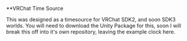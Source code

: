 **VRChat Time Source

This was designed as a timesource for VRChat SDK2, and soon SDK3 worlds.
You will need to download the Unity Package for this, soon I will break this off into it's own repository, leaving the example clock here.
